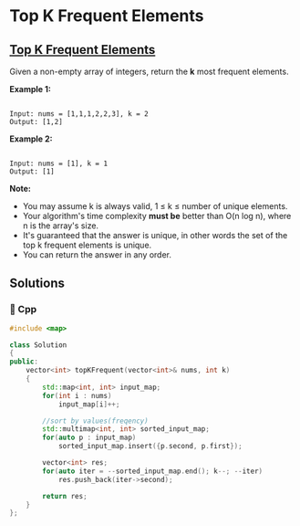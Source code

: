 # Top K Frequent Elements

## [Top K Frequent Elements](https://leetcode.com/problems/top-k-frequent-elements)

Given a non-empty array of integers, return the **k** most frequent elements.

**Example 1:**

```text

Input: nums = [1,1,1,2,2,3], k = 2
Output: [1,2]
```

**Example 2:**

```text

Input: nums = [1], k = 1
Output: [1]
```

**Note:**

* You may assume k is always valid, 1 ≤ k ≤ number of unique elements.
* Your algorithm's time complexity **must be** better than O\(n log n\), where n is the array's size.
* It's guaranteed that the answer is unique, in other words the set of the top k frequent elements is unique.
* You can return the answer in any order.

## Solutions

### 🧠 Cpp

```cpp
#include <map>

class Solution
{
public:
    vector<int> topKFrequent(vector<int>& nums, int k)
    {
        std::map<int, int> input_map;
        for(int i : nums)
            input_map[i]++;

        //sort by values(freqency)
        std::multimap<int, int> sorted_input_map;
        for(auto p : input_map)
            sorted_input_map.insert({p.second, p.first});

        vector<int> res;
        for(auto iter = --sorted_input_map.end(); k--; --iter)
            res.push_back(iter->second);

        return res;
    }
};
```

